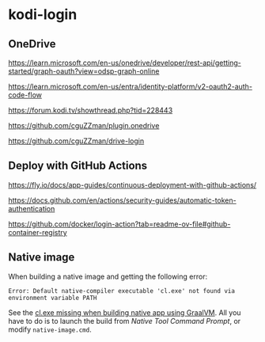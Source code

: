 # kodi-login

## OneDrive

https://learn.microsoft.com/en-us/onedrive/developer/rest-api/getting-started/graph-oauth?view=odsp-graph-online

https://learn.microsoft.com/en-us/entra/identity-platform/v2-oauth2-auth-code-flow

https://forum.kodi.tv/showthread.php?tid=228443

https://github.com/cguZZman/plugin.onedrive

https://github.com/cguZZman/drive-login


## Deploy with GitHub Actions

https://fly.io/docs/app-guides/continuous-deployment-with-github-actions/

https://docs.github.com/en/actions/security-guides/automatic-token-authentication

https://github.com/docker/login-action?tab=readme-ov-file#github-container-registry

## Native image

When building a native image and getting the following error:

```
Error: Default native-compiler executable 'cl.exe' not found via environment variable PATH
```

See the [cl.exe missing when building native app using GraalVM](https://stackoverflow.com/questions/64197329/cl-exe-missing-when-building-native-app-using-graalvm). All you have to do is to launch the build from _Native Tool Command Prompt_, or modify `native-image.cmd`.

